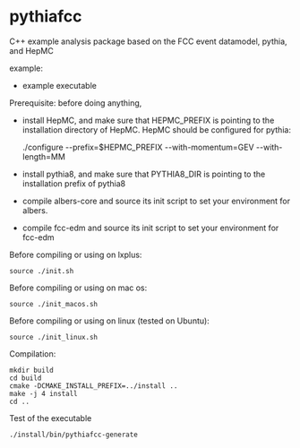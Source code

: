 pythiafcc
============

C++ example analysis package based on the FCC event datamodel,
pythia, and HepMC

example:
- example executable


Prerequisite: before doing anything,

- install HepMC, and make sure that HEPMC_PREFIX is pointing to the installation directory of HepMC. HepMC should be configured for pythia:

     ./configure --prefix=$HEPMC_PREFIX --with-momentum=GEV --with-length=MM

- install pythia8, and make sure that PYTHIA8_DIR is pointing to the installation prefix of pythia8

- compile albers-core and source its init script to set your environment for albers.

- compile fcc-edm and source its init script to set your environment for fcc-edm

Before compiling or using on lxplus:

    source ./init.sh

Before compiling or using on mac os: 

    source ./init_macos.sh

Before compiling or using on linux (tested on Ubuntu):

    source ./init_linux.sh

Compilation:

    mkdir build
    cd build
    cmake -DCMAKE_INSTALL_PREFIX=../install ..
    make -j 4 install
    cd ..

Test of the executable

    ./install/bin/pythiafcc-generate   

